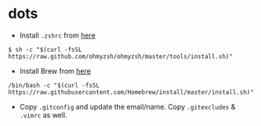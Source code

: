 # dots

- Install `.zshrc` from [here](https://ohmyz.sh/#install)

```
$ sh -c "$(curl -fsSL https://raw.github.com/ohmyzsh/ohmyzsh/master/tools/install.sh)"
```

- Install Brew from [here](https://brew.sh/)

```
/bin/bash -c "$(curl -fsSL https://raw.githubusercontent.com/Homebrew/install/master/install.sh)"
```

- Copy `.gitconfig` and update the email/name. Copy `.gitexcludes` & `.vimrc` as well.
